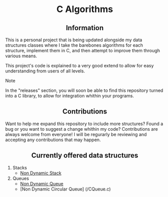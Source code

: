 <h1 align="center">C Algorithms</h1>
<h2 align="center">Information</h1>

This is a personal project that is being updated alongside my data structures classes where I take the barebones algorithms for each structure, implement them in C, and then attempt to improve them through various means.

This project's code is explained to a very good extend to allow for easy understanding from users of all levels.

> [!NOTE]
> In the "releases" section, you will soon be able to find this repository turned into a C library, to allow for integration whithin your programs.

<h2 align="center">Contributions</h1>

Want to help me expand this repository to include more structures? Found a bug or you want to suggest a change whithin my code? Contributions are always welcome from everyone! I will be regurarly be reviewing and accepting any contributions that may happen.

<h2 align="center">Currently offered data structures</h1>

1. Stacks
   - [Non Dynamic Stack](/Stack.c)
2. Queues
   - [Non Dynamic Queue](/Queue.c)
   - [Non Dynamic Circular Queue] (/CQueue.c)
